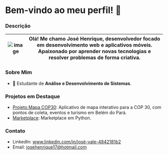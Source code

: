 # Bem-vindo ao meu perfil! 👋

### Descrição
| ![image](https://github.com/user-attachments/assets/b417f014-d701-4715-95d3-25981d2c7d73) | **Olá!** Me chamo José Henrique, desenvolvedor focado em **desenvolvimento web** e **aplicativos móveis**. Apaixonado por aprender novas tecnologias e resolver problemas de forma criativa. |
|---|---| 

### Sobre Mim
- 💼 Estudante de **Análise e Desenvolvimento de Sistemas**.

### Projetos em Destaque
- [Projeto Mapa COP30](https://github.com/henriquev22/mapabelem): Aplicativo de mapa interativo para a COP 30, com pontos de coleta, eventos e turismo em Belém do Pará.
- [Marketplace](https://github.com/henriquev22/projeto-cop30): Marketplace em Python.

### Contato
- LinkedIn: www.linkedin.com/in/josé-vale-4842181b2
- Email: josehenrique17@hotmail.com
